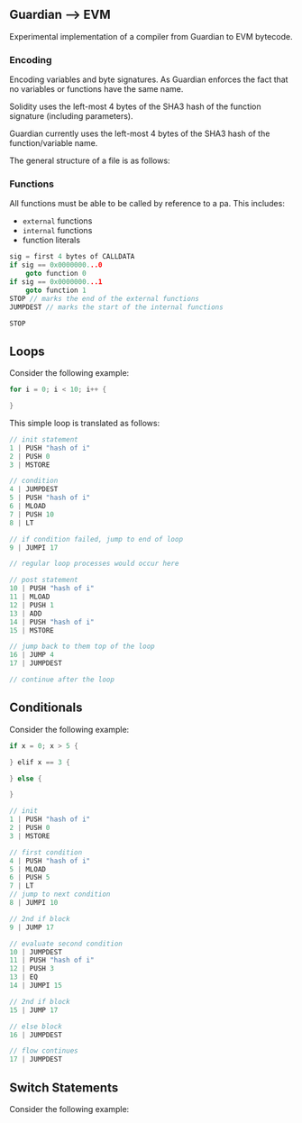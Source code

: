 
## Guardian --> EVM

Experimental implementation of a compiler from Guardian to EVM bytecode.

### Encoding

Encoding variables and byte signatures. As Guardian enforces the fact that no variables or functions have the same name.

Solidity uses the left-most 4 bytes of the SHA3 hash of the function signature (including parameters).

Guardian currently uses the left-most 4 bytes of the SHA3 hash of the function/variable name.

The general structure of a file is as follows:

### Functions

All functions must be able to be called by reference to a pa. This includes:

- ```external``` functions
- ```internal``` functions
- function literals

```go
sig = first 4 bytes of CALLDATA
if sig == 0x0000000...0
    goto function 0
if sig == 0x0000000...1
    goto function 1
STOP // marks the end of the external functions
JUMPDEST // marks the start of the internal functions

STOP

```

## Loops

Consider the following example:

```go
for i = 0; i < 10; i++ {

}
```

This simple loop is translated as follows:

```go
// init statement
1 | PUSH "hash of i"
2 | PUSH 0
3 | MSTORE

// condition
4 | JUMPDEST
5 | PUSH "hash of i"
6 | MLOAD
7 | PUSH 10
8 | LT

// if condition failed, jump to end of loop
9 | JUMPI 17

// regular loop processes would occur here

// post statement
10 | PUSH "hash of i"
11 | MLOAD
12 | PUSH 1
13 | ADD
14 | PUSH "hash of i"
15 | MSTORE

// jump back to them top of the loop
16 | JUMP 4
17 | JUMPDEST

// continue after the loop

```

## Conditionals

Consider the following example:

```go
if x = 0; x > 5 {

} elif x == 3 {

} else {

}
```

```go
// init
1 | PUSH "hash of i"
2 | PUSH 0
3 | MSTORE

// first condition
4 | PUSH "hash of i"
5 | MLOAD
6 | PUSH 5
7 | LT
// jump to next condition
8 | JUMPI 10

// 2nd if block
9 | JUMP 17

// evaluate second condition
10 | JUMPDEST
11 | PUSH "hash of i"
12 | PUSH 3
13 | EQ
14 | JUMPI 15

// 2nd if block
15 | JUMP 17

// else block
16 | JUMPDEST

// flow continues
17 | JUMPDEST
```

## Switch Statements

Consider the following example:

```

```
